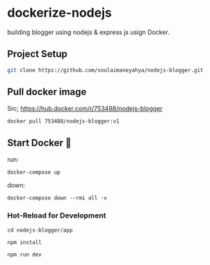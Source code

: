 # dockerize-nodejs
building blogger using nodejs &amp; express js usign Docker.


## Project Setup

```sh
git clone https://github.com/soulaimaneyahya/nodejs-blogger.git
```

## Pull docker image

Src; https://hub.docker.com/r/753488/nodejs-blogger

```
docker pull 753488/nodejs-blogger:v1
```

## Start Docker 🐳

run:
```
docker-compose up
```

down:
```
docker-compose down --rmi all -v
```

### Hot-Reload for Development

```
cd nodejs-blogger/app
```

```sh
npm install
```

```sh
npm run dev
```
